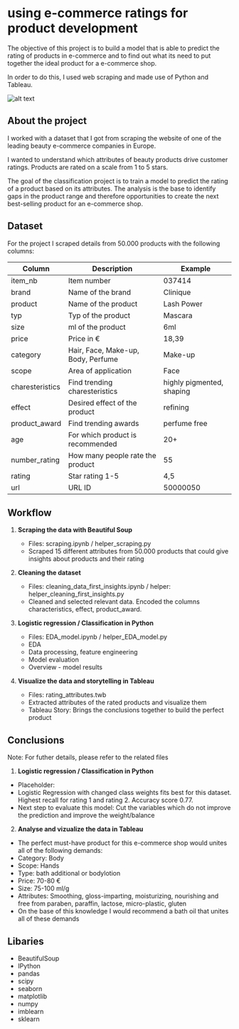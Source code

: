# using e-commerce ratings for product development

The objective of this project is to build a model that is able to predict the rating of products in e-commerce and to find out what its need to put together the ideal product for a e-commerce shop. 

In order to do this, I used web scraping and made use of Python and Tableau.

![alt text](https://img.freepik.com/vecteurs-libre/gens-tiennent-etoiles-illustration-concept-illustration-concept-client-commentaires-illustration-style-cartoon-plat_313437-1.jpg?size=626&ext=jpg)

## About the project

I worked with a dataset that I got from scraping the website of one of the leading beauty e-commerce companies in Europe. 

I wanted to understand which attributes of beauty products drive customer ratings. Products are rated on a scale from 1 to 5 stars.

The goal of the classification project is to train a model to predict the rating of a product based on its attributes. The analysis is the base to identify gaps in the product range and therefore opportunities to create the next best-selling product for an e-commerce shop.

## Dataset 
For the project I scraped details from 50.000 products with the following columns:  


| Column           | Description                        | Example                   |
|------------------|------------------------------------|---------------------------|
| item_nb          | Item number                        | 037414                    |
| brand            | Name of the brand                  | Clinique                  |
| product          | Name of the product                | Lash Power                |
| typ              | Typ of the product                 | Mascara                   |
| size             | ml of the product                  | 6ml                       |
| price            | Price in €                         | 18,39                     |
| category         | Hair, Face, Make-up, Body, Perfume | Make-up                   |
| scope            | Area of application                | Face                      |
| charesteristics  | Find trending charesteristics      | highly pigmented, shaping |
| effect           | Desired effect of the product      | refining                  |
| product_award    | Find trending awards               | perfume free              |
| age              | For which product is recommended   | 20+                       |
| number_rating    | How many people rate the product   | 55                        |
| rating           | Star rating 1-5                    | 4,5                       |
| url              | URL ID                             | 50000050                  |



## Workflow


1. **Scraping the data with Beautiful Soup**
    - Files: scraping.ipynb / helper_scraping.py
    - Scraped 15 different attributes from 50.000 products that could give insights about products and their rating 

1. **Cleaning the dataset**
    - Files: cleaning_data_first_insights.ipynb / helper: helper_cleaning_first_insights.py
    - Cleaned and selected relevant data. Encoded the columns characteristics, effect, product_award.
  
2.  **Logistic regression / Classification in Python** 
    - Files: EDA_model.ipynb / helper_EDA_model.py
    - EDA
    - Data processing, feature engineering
    - Model evaluation
    - Overview - model results

  
3. **Visualize the data and storytelling in Tableau** 
    - Files: rating_attributes.twb 
    - Extracted attributes of the rated products and visualize them 
    - Tableau Story: Brings the conclusions together to build the perfect product  


## Conclusions
Note: For futher details, please refer to the related files


1.  **Logistic regression / Classification in Python** 
- Placeholder: 
- Logistic Regression with changed class weights fits best for this dataset. Highest recall for rating 1 and rating 2. Accuracy score 0.77.  
- Next step to evaluate this model: Cut the variables which do not improve the prediction and improve the weight/balance


2. **Analyse and vizualize the data in Tableau** 
- The perfect must-have product for this e-commerce shop would unites all of the following demands:
- Category: Body 
- Scope: Hands 
- Type: bath additional or bodylotion
- Price: 70-80 € 
- Size: 75-100 ml/g 
- Attributes: Smoothing, gloss-imparting, moisturizing, nourishing and free from paraben, paraffin, lactose, micro-plastic, gluten 
- On the base of this knowledge I would recommend a bath oil that unites all of these demands 

## Libaries 
- BeautifulSoup
- IPython
- pandas
- scipy
- seaborn
- matplotlib
- numpy
- imblearn
- sklearn

